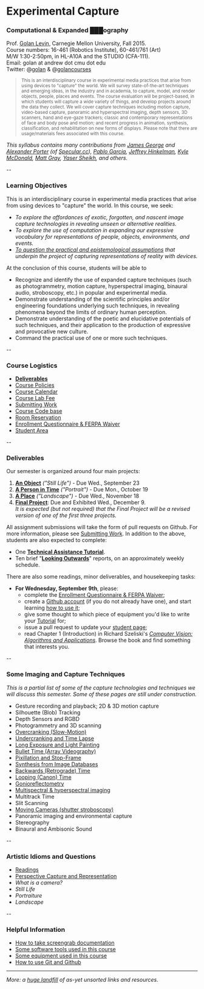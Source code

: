 # Experimental Capture

### Computational & Expanded ███ography
Prof. [Golan Levin](http://flong.com), Carnegie Mellon University, Fall 2015. <br />
Course numbers: 16-461 (Robotics Institute), 60-461/761 (Art) <br />
M/W 1:30-2:50pm, in HL-A10A and the STUDIO (CFA-111). <br />
Email: golan at andrew dot cmu dot edu <br />
Twitter: @[golan](twitter.com/golan) & @[golancourses](twitter.com/golancourses)

> <small>This is an interdisciplinary course in experimental media practices that arise from using devices to "capture" the world. We will survey state-of-the-art techniques and emerging ideas, in the industry and in academia, to capture, model, and render objects, people, places and events. The course evaluation will be project-based, in which students will capture a wide variety of things, and develop projects around the data they collect. We will cover capture techniques including motion capture, video-based capture, panoramic and hyperspectral imaging, depth sensors, 3D scanners, hand and eye-gaze trackers; classic and contemporary representations of face and body pose and motion; and recent progress in animation, synthesis, classification, and rehabilitation on new forms of displays. Please note that there are usage/materials fees associated with this course.</small>

*This syllabus contains many contributions from [James George](http://jamesgeorge.org/) and [Alexander Porter](http://alexanderporter.net/) (of [Specular.cc](http://www.specular.cc/)), [Pablo Garcia](http://pablogarcia.org/), [Jeffrey Hinkelman](https://twitter.com/jeffhinkelman), [Kyle McDonald](http://kylemcdonald.net/), [Matt Gray](http://www.northeastern.edu/camd/theatre/people/matt-gray/), [Yaser Sheikh](http://www.cs.cmu.edu/~yaser/), and others.*

--
### Learning Objectives

This is an interdisciplinary course in experimental media practices that arise from using devices to "capture" the world. In this course, we seek:

* *To explore the affordances of exotic, forgotten, and nascent image capture technologies in revealing unseen or alternative realities.*
* *To explore the use of computation in expanding our expressive vocabulary for representations of people, objects, environments, and events.*
* *[To question the practical and epistemological assumptions](docs/assumptions.md) that underpin the project of capturing representations of reality with devices.*

At the conclusion of this course, students will be able to 

* Recognize and identify the use of expanded capture techniques (such as photogrammetry, motion capture, hyperspectral imaging, binaural audio, stroboscopy, etc.) in popular and experimental media. 
* Demonstrate understanding of the scientific principles and/or engineering foundations underlying such techniques, in revealing phenomena beyond the limits of ordinary human perception.
* Demonstrate understanding of the poetic and elucidative potentials of such techniques, and their application to the production of expressive and provocative new culture.
* Command the practical use of one or more such techniques.

--
### Course Logistics

* [**Deliverables**](docs/deliverables.md)
* [Course Policies](docs/policies.md)
* [Course Calendar](docs/calendar.md)
* [Course Lab Fee](docs/course-fee.md)
* [Submitting Work](docs/submitting-work.md)
* [Course Code base](code/index.md)
* [Room Reservation](docs/equipment.md)
* [Enrollment Questionnaire & FERPA Waiver](docs/ferpa.md)
* [Student Area](students/index.md)

--
### Deliverables 

Our semester is organized around four main projects: 

1. **[An Object](docs/assignment1-object.md)** *("Still Life")* - Due Wed., September 23
1. **[A Person in Time](docs/assignment2-person.md)** *("Portrait")* - Due Mon., October 19
1. **[A Place](docs/assignment3-place.md)** *("Landscape")* - Due Wed., November 18
1. **[Final Project](docs/assignment4-final.md)**: Due and Exhibited Wed., December 9. <br />*It is expected (but not required) that the Final Project will be a revised version of one of the first three projects.*

All assignment submissions will take the form of pull requests on Github. For more information, please see [Submitting Work](docs/submitting-work.md). In addition to the above, students are also expected to complete: 

* One **[Technical Assistance Tutorial](docs/tutorials.md)**.  
* Ten brief "**[Looking Outwards](docs/looking-outwards.md)**" reports, on an approximately weekly schedule. 

There are also some readings, minor deliverables, and housekeeping tasks: 

* **For Wednesday, September 9th**, please: 
	* complete the [Enrollment Questionnaire & FERPA Waiver](docs/ferpa.md); 
	* create a [Github account](https://github.com/) (if you do not already have one), and start learning [how to use it](docs/git.md); 
	* give some thought to which piece of equipment you'd like to write your [Tutorial](docs/tutorials.md) for; 
	* issue a pull request to update your [student page](students/index.md);
	* read Chapter 1 (Introduction) in Richard Szeliski's [*Computer Vision: Algorithms and Applications*](http://szeliski.org/Book/). Browse the book and find something that interests you. 



--
### Some Imaging and Capture Techniques
*This is a partial list of some of the capture technologies and techniques we will discuss this semester. Some of these pages are still under construction.*

* Gesture recording and playback; 2D & 3D motion capture
* Silhouette (Blob) Tracking
* Depth Sensors and RGBD
* Photogrammetry and 3D scanning
* [Overcranking (Slow-Motion)](docs/overcranking.md)
* [Undercranking and Time Lapse](docs/undercranking.md)
* [Long Exposure and Light Painting](docs/longexposure.md)
* [Bullet Time (Array Videography)](docs/bullettime.md)
* [Pixillation and Stop-Frame](docs/pixillation.md)
* [Synthesis from Image Databases](docs/collection-synthesis.md)
* [Backwards (Retrograde) Time](docs/backwards.md)
* [Looping (Canon) Time](docs/looping.md)
* [Gonioreflectometry](docs/gonioreflectometry.md)
* [Multispectral & hyperspectral imaging](docs/hyperspectral.md)
* Multitrack Time
* Slit Scanning
* [Moving Cameras (shutter stroboscopy)](docs/moving-cameras.md)
* Panoramic imaging and environmental capture
* Stereography
* Binaural and Ambisonic Sound

--
### Artistic Idioms and Questions 

* [Readings](docs/readings.md)
* [Perspective Capture and Representation](docs/perspective.md)
* *What is a camera?*
* *Still Life*
* *Portraiture*
* *Landscape*

--
### Helpful Information 
* [How to take screengrab documentation](docs/screengrabs.md)
* [Some software tools used in this course](docs/tools.md)
* [Some equipment used in this course](docs/equipment.md)
* [How to use Git and Github](docs/git.md)

--- 

*More: a [huge landfill](docs/unsorted.md) of as-yet unsorted links and resources.*